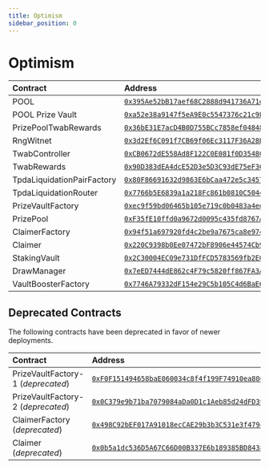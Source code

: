 ```yaml
---
title: Optimism
sidebar_position: 0
---
```


# Optimism

| Contract | Address |
| :--- | :--- |
| POOL | [`0x395Ae52bB17aef68C2888d941736A71dC6d4e125`](https://optimistic.etherscan.io/address/0x395Ae52bB17aef68C2888d941736A71dC6d4e125) |
| POOL Prize Vault | [`0xa52e38a9147f5eA9E0c5547376c21c9E3F3e5e1f`](https://optimistic.etherscan.io/address/0xa52e38a9147f5eA9E0c5547376c21c9E3F3e5e1f) |
| PrizePoolTwabRewards | [`0x36bE31E7acD4B0D755BCc7858ef04848A3eC66c6`](https://optimistic.etherscan.io/address/0x36bE31E7acD4B0D755BCc7858ef04848A3eC66c6) |
| RngWitnet | [`0x3d2Ef6C091f7CB69f06Ec3117F36A28BC596aa7B`](https://optimistic.etherscan.io/address/0x3d2Ef6C091f7CB69f06Ec3117F36A28BC596aa7B) |
| TwabController | [`0xCB0672dE558Ad8F122C0E081f0D35480aB3be167`](https://optimistic.etherscan.io/address/0xCB0672dE558Ad8F122C0E081f0D35480aB3be167) |
| TwabRewards | [`0x90D383dEA4dcE52D3e5D3C93dE75eF36da3Ea9Ea`](https://optimistic.etherscan.io/address/0x90D383dEA4dcE52D3e5D3C93dE75eF36da3Ea9Ea) |
| TpdaLiquidationPairFactory | [`0x80F86691632d9863E6bCaa472e5c34574F77c7D1`](https://optimistic.etherscan.io/address/0x80F86691632d9863E6bCaa472e5c34574F77c7D1) |
| TpdaLiquidationRouter | [`0x7766b5E6839a1a218Fc861b0810C504490876136`](https://optimistic.etherscan.io/address/0x7766b5E6839a1a218Fc861b0810C504490876136) |
| PrizeVaultFactory | [`0xec9f59bd06465b105e719c0b0483a4ed6a656775`](https://optimistic.etherscan.io/address/0xec9f59bd06465b105e719c0b0483a4ed6a656775) |
| PrizePool | [`0xF35fE10ffd0a9672d0095c435fd8767A7fe29B55`](https://optimistic.etherscan.io/address/0xF35fE10ffd0a9672d0095c435fd8767A7fe29B55) |
| ClaimerFactory | [`0x94f51a697920fd4c2be9a7675ca8e97475779cc3`](https://optimistic.etherscan.io/address/0x94f51a697920fd4c2be9a7675ca8e97475779cc3) |
| Claimer | [`0x220C9398b0Ee07472bF8906e44574Cb9FE3B8D90`](https://optimistic.etherscan.io/address/0x220C9398b0Ee07472bF8906e44574Cb9FE3B8D90) |
| StakingVault | [`0x2C30004EC09e731DfFCD5783569fb2E09C473732`](https://optimistic.etherscan.io/address/0x2C30004EC09e731DfFCD5783569fb2E09C473732) |
| DrawManager | [`0x7eED7444dE862c4F79c5820ff867FA3A82641857`](https://optimistic.etherscan.io/address/0x7eED7444dE862c4F79c5820ff867FA3A82641857) |
| VaultBoosterFactory | [`0x7746A79332dF154e29C5b105C4d6BaE61e71DaDA`](https://optimistic.etherscan.io/address/0x7746a79332df154e29c5b105c4d6bae61e71dada) |

## Deprecated Contracts

The following contracts have been deprecated in favor of newer deployments.

| Contract | Address |
| :--- | :--- |
| PrizeVaultFactory-1 (*deprecated*) | [`0xF0F151494658baE060034c8f4f199F74910ea806`](https://optimistic.etherscan.io/address/0xF0F151494658baE060034c8f4f199F74910ea806) |
| PrizeVaultFactory-2 (*deprecated*) | [`0x0C379e9b71ba7079084aDa0D1c1Aeb85d24dFD39`](https://optimistic.etherscan.io/address/0x0C379e9b71ba7079084aDa0D1c1Aeb85d24dFD39) |
| ClaimerFactory (*deprecated*) | [`0x498C92bEF017A91018ecCAE29b3b3C531e3f4794`](https://optimistic.etherscan.io/address/0x498C92bEF017A91018ecCAE29b3b3C531e3f4794) |
| Claimer (*deprecated*) | [`0x0b5a1dc536D5A67C66D00B337E6b189385BD8438`](https://optimistic.etherscan.io/address/0x0b5a1dc536D5A67C66D00B337E6b189385BD8438) |
